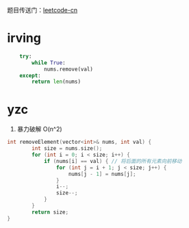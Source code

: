 题目传送门：[leetcode-cn](https://leetcode.cn/problems/remove-element/)


# irving
```python
    try:
        while True:
            nums.remove(val)
    except:
        return len(nums)
```
# yzc
1. 暴力破解 O(n^2)
```c++
int removeElement(vector<int>& nums, int val) {
        int size = nums.size();
        for (int i = 0; i < size; i++) {
            if (nums[i] == val) { // 将后面的所有元素向前移动
                for (int j = i + 1; j < size; j++) {
                    nums[j - 1] = nums[j];
                }
                i--;
                size--;
            }
        }
        return size;
}
```
